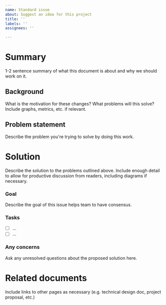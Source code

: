 ```yaml
---
name: Standard issue
about: Suggest an idea for this project
title: ''
labels: ''
assignees: ''

---
```



# Summary

1-2 sentence summary of what this document is about and why we should work on it. 

## Background

What is the motivation for these changes? What problems will this solve? Include graphs, metrics, etc. if relevant. 

## Problem statement

Describe the problem you're trying to solve by doing this work.

# Solution

Describe the solution to the problems outlined above. Include enough detail to allow for productive discussion from readers, including diagrams if necessary.

### Goal

Describe the goal of this issue helps team to have consensus. 

### Tasks

- [ ]  ...
- [ ]  ...

### Any concerns

Ask any unresolved questions about the proposed solution here.

# Related documents

Include links to other pages as necessary (e.g. technical design doc, project proposal, etc.)
